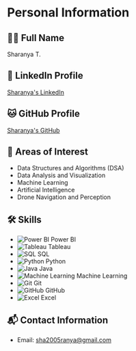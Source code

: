 # Personal Information

## 👩‍💻 Full Name
Sharanya T.

## 🔗 LinkedIn Profile
[Sharanya's LinkedIn](https://www.linkedin.com/in/sharanya-thirumoorthi)

## 🐱 GitHub Profile
[Sharanya's GitHub](https://github.com/sharanyazx_)

## 🌱 Areas of Interest
- Data Structures and Algorithms (DSA)
- Data Analysis and Visualization
- Machine Learning
- Artificial Intelligence
- Drone Navigation and Perception

## 🛠️ Skills

- ![Power BI](https://upload.wikimedia.org/wikipedia/commons/2/22/Power_BI_logo.svg) Power BI
- ![Tableau](https://upload.wikimedia.org/wikipedia/commons/2/2b/Tableau_Logo.svg) Tableau
- ![SQL](https://upload.wikimedia.org/wikipedia/commons/0/00/SQL_Logo.svg) SQL
- ![Python](https://upload.wikimedia.org/wikipedia/commons/c/c3/Python-logo-notext.svg) Python
- ![Java](https://upload.wikimedia.org/wikipedia/commons/1/1b/Java_logo_and_wordmark.svg) Java
- ![Machine Learning](https://upload.wikimedia.org/wikipedia/commons/2/29/Scikit-learn_logo_small.svg) Machine Learning
- ![Git](https://upload.wikimedia.org/wikipedia/commons/0/0e/Git-logo.svg) Git
- ![GitHub](https://upload.wikimedia.org/wikipedia/commons/9/91/Octicons-mark-github.svg) GitHub
- ![Excel](https://upload.wikimedia.org/wikipedia/commons/a/a9/Microsoft_Excel_Logo_2013.svg) Excel


## 📬 Contact Information
- Email: sha2005ranya@gmail.com
